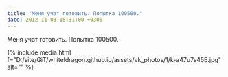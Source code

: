 ```yaml
---
title: "Меня учат готовить. Попытка 100500."
date: 2012-11-03 15:31:00 +0300
---
```


Меня учат готовить. Попытка 100500.

{% include media.html f="D:/site/GiT/whiteldragon.github.io/assets/vk_photos/1/k-a47u7s45E.jpg" alt="" %}
